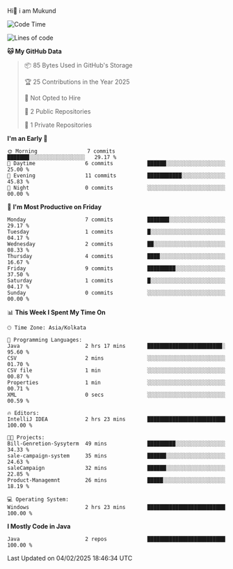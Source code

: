   Hi👋 i am Mukund
<!--
**MukundAkabari/MukundAkabari** is a ✨ _special_ ✨ repository because its `README.md` (this file) appears on your GitHub profile.

Here are some ideas to get you started:

- 🔭 I’m currently working Java
- 🌱 I’m currently learning Sping booy ,Java  ...

<!--START_SECTION:waka-->
![Code Time](http://img.shields.io/badge/Code%20Time-18%20hrs%2029%20mins-blue)

![Lines of code](https://img.shields.io/badge/From%20Hello%20World%20I%27ve%20Written-2.8%20thousand%20lines%20of%20code-blue)

**🐱 My GitHub Data** 

> 📦 85 Bytes Used in GitHub's Storage 
 > 
> 🏆 25 Contributions in the Year 2025
 > 
> 🚫 Not Opted to Hire
 > 
> 📜 2 Public Repositories 
 > 
> 🔑 1 Private Repositories 
 > 
**I'm an Early 🐤** 

```text
🌞 Morning                7 commits           ███████░░░░░░░░░░░░░░░░░░   29.17 % 
🌆 Daytime                6 commits           ██████░░░░░░░░░░░░░░░░░░░   25.00 % 
🌃 Evening                11 commits          ███████████░░░░░░░░░░░░░░   45.83 % 
🌙 Night                  0 commits           ░░░░░░░░░░░░░░░░░░░░░░░░░   00.00 % 
```
📅 **I'm Most Productive on Friday** 

```text
Monday                   7 commits           ███████░░░░░░░░░░░░░░░░░░   29.17 % 
Tuesday                  1 commits           █░░░░░░░░░░░░░░░░░░░░░░░░   04.17 % 
Wednesday                2 commits           ██░░░░░░░░░░░░░░░░░░░░░░░   08.33 % 
Thursday                 4 commits           ████░░░░░░░░░░░░░░░░░░░░░   16.67 % 
Friday                   9 commits           █████████░░░░░░░░░░░░░░░░   37.50 % 
Saturday                 1 commits           █░░░░░░░░░░░░░░░░░░░░░░░░   04.17 % 
Sunday                   0 commits           ░░░░░░░░░░░░░░░░░░░░░░░░░   00.00 % 
```


📊 **This Week I Spent My Time On** 

```text
🕑︎ Time Zone: Asia/Kolkata

💬 Programming Languages: 
Java                     2 hrs 17 mins       ████████████████████████░   95.60 % 
CSV                      2 mins              ░░░░░░░░░░░░░░░░░░░░░░░░░   01.70 % 
CSV file                 1 min               ░░░░░░░░░░░░░░░░░░░░░░░░░   00.87 % 
Properties               1 min               ░░░░░░░░░░░░░░░░░░░░░░░░░   00.71 % 
XML                      0 secs              ░░░░░░░░░░░░░░░░░░░░░░░░░   00.59 % 

🔥 Editors: 
IntelliJ IDEA            2 hrs 23 mins       █████████████████████████   100.00 % 

🐱‍💻 Projects: 
Bill-Genretion-Sysyterm  49 mins             █████████░░░░░░░░░░░░░░░░   34.33 % 
sale-campaign-system     35 mins             ██████░░░░░░░░░░░░░░░░░░░   24.63 % 
saleCampaign             32 mins             ██████░░░░░░░░░░░░░░░░░░░   22.85 % 
Product-Managemnt        26 mins             █████░░░░░░░░░░░░░░░░░░░░   18.19 % 

💻 Operating System: 
Windows                  2 hrs 23 mins       █████████████████████████   100.00 % 
```

**I Mostly Code in Java** 

```text
Java                     2 repos             █████████████████████████   100.00 % 
```




 Last Updated on 04/02/2025 18:46:34 UTC
<!--END_SECTION:waka-->
